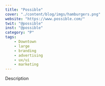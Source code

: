 ```yaml
---
title: "Possible"
cover: "./content/blog/imgs/hamburgers.png"
website: "https://www.possible.com/"
twit: "@possible"
inst: "@possible"
category: "P"
tags:
    - Downtown
    - large
    - branding
    - advertising
    - ux/ui
    - marketing
---
```


Description
